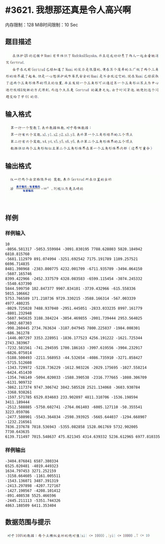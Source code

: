 # #3621. 我想那还真是令人高兴啊

内存限制：128 MiB时间限制：10 Sec

## 题目描述

![](upload/201405/1(4).jpg)

## 输入格式

![](upload/201405/2(3).jpg)

## 输出格式

![](upload/201405/3(3).jpg)

## 样例

### 样例输入

    
    10
    -8056.581317 -5053.559984 -3091.830195 7788.628803 5820.184942 6810.815760 
    -5681.112979 891.074994 -3251.692542 7175.191789 1109.257521 6696.714835 
    8481.398968 -2383.800775 4232.001709 -6711.935789 -3494.064150 -5607.165746 
    8399.422966 -2452.337579 4328.083583 -6599.115454 -3074.245332 -5540.637390 
    5844.599750 102.847377 9907.834101 -3739.432966 -615.558336 5015.106662 
    5753.766589 171.210736 9729.330215 -3588.166314 -567.003339 4977.480235 
    -8029.725028 7488.937040 -2951.445051 -2833.033235 8997.161779 -8801.232948 
    -5607.945635 3188.384224 -3054.469855 -2001.739444 2953.564025 -5002.687303 
    -998.260445 2734.763634 -3187.047945 7800.225837 -1984.008301 -686.361278 
    -1446.007297 3353.228951 -1836.177523 4256.191222 -1621.725344 2743.383967 
    -7232.581561 -741.294595 1700.186163 -3997.619556 -3904.232917 -6826.075014 
    -5188.500493 -2211.568953 -44.532654 -4086.735910 -3271.858427 -5715.512608 
    -1343.729972 -5228.736229 -1612.903226 -2029.175695 -1027.558214 -6424.451430 
    -1354.746149 -5094.020033 -1588.390538 -2316.777665 -1080.306709 -6131.909732 
    -3862.117374 9747.306742 3842.585528 2521.134068 -3603.930784 -3368.938261 
    -1597.571785 6529.034603 233.902897 4811.310706 -1536.198594 3411.189444 
    -2512.588885 -5750.602741 -2764.061403 -6005.127110 -50.355541 3223.059786 
    -2477.580901 -5543.364834 -2598.393925 -5665.644037 -1294.668907 -1232.216561 
    7836.237678 7818.536943 -5355.082858 1528.061769 5732.902005 7730.643635 
    6139.711497 7015.548637 475.821345 4314.639332 5236.612965 6977.810335 
    
    

### 样例输出

    
    -3404.876841 6587.380334
    6525.020481 -4019.449323
    1634.797453 3271.252159
    -3158.664605 -1161.005511
    -1543.136071 3487.391319
    -2413.297898 -4207.727167
    -1427.190567 -4208.101412
    -891.408538 5525.466596
    -2445.211113 -5351.744326
    4863.188509 6411.353404
    
    

## 数据范围与提示

![](upload/201405/4.jpg)
